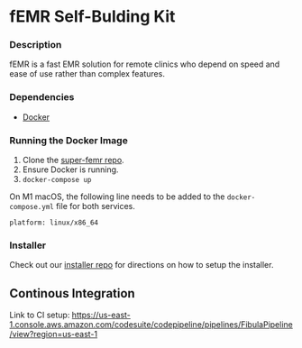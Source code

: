 # fEMR Self-Bulding Kit

### Description
fEMR is a fast EMR solution for remote clinics who depend on speed and ease of use rather than complex features.

### Dependencies
- [Docker](https://docs.docker.com/get-docker/)

### Running the Docker Image
1. Clone the [super-femr repo](https://github.com/CPSECapstone/super-femr).
2. Ensure Docker is running.
3. ```docker-compose up```

On M1 macOS, the following line needs to be added to the `docker-compose.yml` file for both services. 
```
platform: linux/x86_64
```

### Installer

Check out our [installer repo](https://github.com/CPSECapstone/macos-installer-builder-femr/tree/master) for directions on how to setup the installer.

## Continous Integration
Link to CI setup: https://us-east-1.console.aws.amazon.com/codesuite/codepipeline/pipelines/FibulaPipeline/view?region=us-east-1
